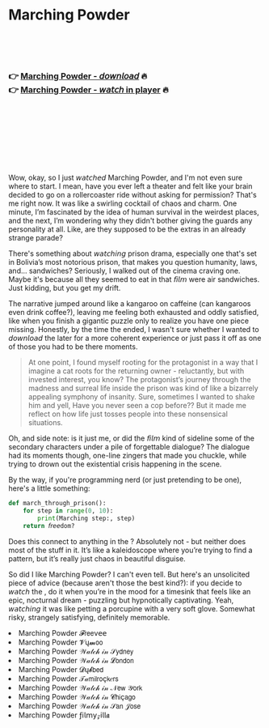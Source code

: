 <h1>Marching Powder</h1>

<br><br><br>

<h3>👉 <a href="https://Tyrones-secdagefma1989.github.io/xrimnrnued/">Marching Powder - 𝘥𝘰𝘸𝘯𝘭𝘰𝘢𝘥</a> 🔥<br>
👉 <a href="https://Tyrones-secdagefma1989.github.io/xrimnrnued/">Marching Powder - 𝘸𝘢𝘵𝘤𝘩 in player</a> 🔥
</h3>



<br><br><br><br><br><br><br>


Wow, okay, so I just 𝘸𝘢𝘵𝘤𝘩𝘦𝘥 Marching Powder, and I'm not even sure where to start. I mean, have you ever left a theater and felt like your brain decided to go on a rollercoaster ride without asking for permission? That's me right now. It was like a swirling cocktail of chaos and charm. One minute, I’m fascinated by the idea of human survival in the weirdest places, and the next, I’m wondering why they didn't bother giving the guards any personality at all. Like, are they supposed to be the extras in an already strange parade?

There's something about 𝘸𝘢𝘵𝘤𝘩𝘪𝘯𝘨 prison drama, especially one that's set in Bolivia’s most notorious prison, that makes you question humanity, laws, and... sandwiches? Seriously, I walked out of the cinema craving one. Maybe it's because all they seemed to eat in that 𝘧𝘪𝘭𝘮 were air sandwiches. Just kidding, but you get my drift.

The narrative jumped around like a kangaroo on caffeine (can kangaroos even drink coffee?), leaving me feeling both exhausted and oddly satisfied, like when you finish a gigantic puzzle only to realize you have one piece missing. Honestly, by the time the   ended, I wasn't sure whether I wanted to 𝘥𝘰𝘸𝘯𝘭𝘰𝘢𝘥 the   later for a more coherent experience or just pass it off as one of those you had to be there moments.

> At one point, I found myself rooting for the protagonist in a way that I imagine a cat roots for the returning owner - reluctantly, but with invested interest, you know? The protagonist’s journey through the madness and surreal life inside the prison was kind of like a bizarrely appealing symphony of insanity. Sure, sometimes I wanted to shake him and yell, Have you never seen a cop   before?? But it made me reflect on how life just tosses people into these nonsensical situations. 

Oh, and side note: is it just me, or did the 𝘧𝘪𝘭𝘮 kind of sideline some of the secondary characters under a pile of forgettable dialogue? The dialogue had its moments though, one-line zingers that made you chuckle, while trying to drown out the existential crisis happening in the scene.

By the way, if you're programming nerd (or just pretending to be one), here's a little something: 

```python
def march_through_prison():
    for step in range(0, 10):
        print(Marching step:, step)
    return 𝘧𝘳𝘦𝘦dom?
```

Does this connect to anything in the  ? Absolutely not - but neither does most of the stuff in it. It’s like a kaleidoscope where you’re trying to find a pattern, but it’s really just chaos in beautiful disguise.

So did I like Marching Powder? I can't even tell. But here's an unsolicited piece of advice (because aren't those the best kind?): if you decide to 𝘸𝘢𝘵𝘤𝘩 the  , do it when you’re in the mood for a timesink that feels like an epic, nocturnal dream - puzzling but hypnotically captivating. Yeah, 𝘸𝘢𝘵𝘤𝘩𝘪𝘯𝘨 it was like petting a porcupine with a very soft glove. Somewhat risky, strangely satisfying, definitely memorable.

<li>Marching Powder 𝓕𝗋𝖾𝖾ν𝖾𝖾</li>
<li>Marching Powder 𝓥ų𝓶𝗈𝗈</li>
<li>Marching Powder 𝒲𝒶𝓉𝒸𝒽 𝒾𝓃 𝒮𝗒𝖽𝗇𝖾𝗒</li>
<li>Marching Powder 𝒲𝒶𝓉𝒸𝒽 𝒾𝓃 𝓛𝗈𝗇𝖽𝗈𝗇</li>
<li>Marching Powder 𝓓ų𝓫𝖻𝖾𝖽</li>
<li>Marching Powder 𝒯𝒶𝗆𝗂𝗅𝗋𝗈ç𝗄𝑒𝗋𝗌</li>
<li>Marching Powder 𝒲𝒶𝓉𝒸𝒽 𝒾𝓃 𝒩𝖾𝗐 𝒴𝗈𝗋𝗄</li>
<li>Marching Powder 𝒲𝒶𝓉𝒸𝒽 𝒾𝓃 𝓒𝗁𝗂ç𝖺𝗀𝗈</li>
<li>Marching Powder 𝒲𝒶𝓉𝒸𝒽 𝒾𝓃 𝒮𝖺𝗇 𝒥𝗈𝗌𝖾</li>
<li>Marching Powder ƒ𝗂𝗅𝗆𝗒𝓏𝗂𝗅𝗅𝖆</li>
